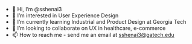 - 👋 Hi, I’m @sshenai3
- 👀 I’m interested in User Experience Design
- 🌱 I’m currently learning Industrial and Product Design at Georgia Tech
- 💞️ I’m looking to collaborate on UX in healthcare, e-commerce
- 📫 How to reach me - send me an email at sshenai3@gatech.edu

<!---
sshenai3/sshenai3 is a ✨ special ✨ repository because its `README.md` (this file) appears on your GitHub profile.
You can click the Preview link to take a look at your changes.
--->
